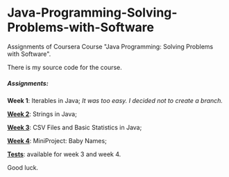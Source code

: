# Java-Programming-Solving-Problems-with-Software
Assignments of Coursera Course "Java Programming: Solving Problems with Software".

There is my source code for the course. 

##### Assignments:

**Week 1**: Iterables in Java; <em>It was too easy. I decided not to create a branch.</em> 

[**Week 2**](src/main/java/week2): Strings in Java;

[**Week 3**](src/main/java/week3): CSV Files and Basic Statistics in Java;

[**Week 4**](src/main/java/week4): MiniProject: Baby Names;

[**Tests**](src/test/java/): available for week 3 and week 4.


Good luck.
